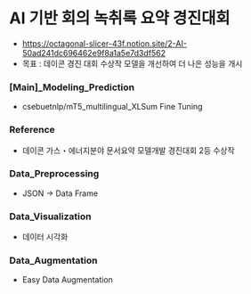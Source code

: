# AI 기반 회의 녹취록 요약 경진대회
* https://octagonal-slicer-43f.notion.site/2-AI-50ad241dc696462e9f8a1a5e7d3df562
* 목표 : 데이콘 경진 대회 수상작 모델을 개선하여 더 나은 성능을 개시

### [Main]_Modeling_Prediction
* csebuetnlp/mT5_multilingual_XLSum Fine Tuning

### Reference
* 데이콘 가스・에너지분야 문서요약 모델개발 경진대회 2등 수상작

### Data_Preprocessing
* JSON -> Data Frame

### Data_Visualization
* 데이터 시각화

### Data_Augmentation
* Easy Data Augmentation 

